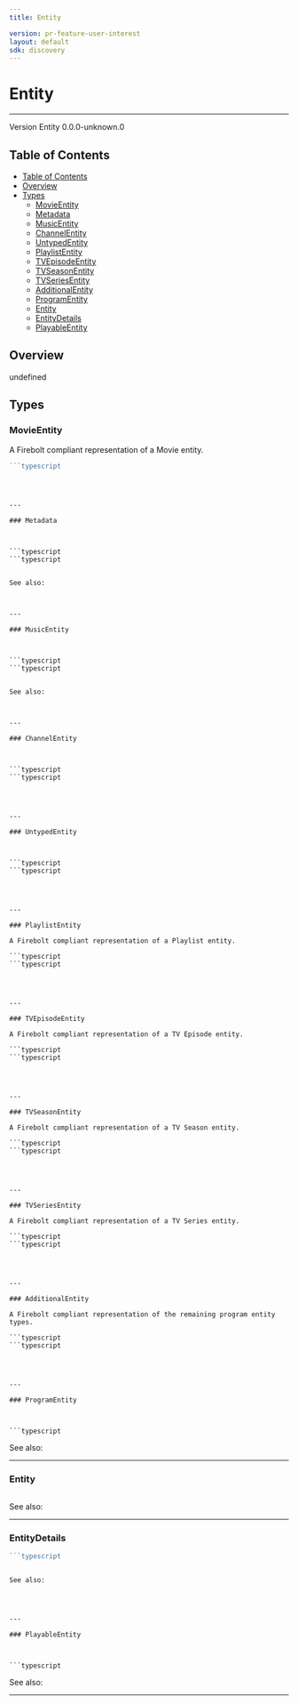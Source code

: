 ```yaml
---
title: Entity

version: pr-feature-user-interest
layout: default
sdk: discovery
---
```


# Entity

---

Version Entity 0.0.0-unknown.0

## Table of Contents

- [Table of Contents](#table-of-contents)
- [Overview](#overview)
- [Types](#types)
  - [MovieEntity](#movieentity)
  - [Metadata](#metadata)
  - [MusicEntity](#musicentity)
  - [ChannelEntity](#channelentity)
  - [UntypedEntity](#untypedentity)
  - [PlaylistEntity](#playlistentity)
  - [TVEpisodeEntity](#tvepisodeentity)
  - [TVSeasonEntity](#tvseasonentity)
  - [TVSeriesEntity](#tvseriesentity)
  - [AdditionalEntity](#additionalentity)
  - [ProgramEntity](#programentity)
  - [Entity](#entity)
  - [EntityDetails](#entitydetails)
  - [PlayableEntity](#playableentity)

## Overview

undefined

## Types

### MovieEntity

A Firebolt compliant representation of a Movie entity.

````typescript
```typescript

````

````



---

### Metadata



```typescript
```typescript

````

````

See also:



---

### MusicEntity



```typescript
```typescript

````

````

See also:



---

### ChannelEntity



```typescript
```typescript

````

````



---

### UntypedEntity



```typescript
```typescript

````

````



---

### PlaylistEntity

A Firebolt compliant representation of a Playlist entity.

```typescript
```typescript

````

````



---

### TVEpisodeEntity

A Firebolt compliant representation of a TV Episode entity.

```typescript
```typescript

````

````



---

### TVSeasonEntity

A Firebolt compliant representation of a TV Season entity.

```typescript
```typescript

````

````



---

### TVSeriesEntity

A Firebolt compliant representation of a TV Series entity.

```typescript
```typescript

````

````



---

### AdditionalEntity

A Firebolt compliant representation of the remaining program entity types.

```typescript
```typescript

````

````



---

### ProgramEntity



```typescript

````

See also:

---

### Entity

```typescript

```

See also:

---

### EntityDetails

````typescript
```typescript

````

````

See also:




---

### PlayableEntity



```typescript

````

See also:

---
